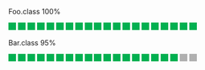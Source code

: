Foo.class 100%

![Green Box](/Media/greenbox.png) ![Green Box](/Media/greenbox.png) ![Green Box](/Media/greenbox.png) ![Green Box](/Media/greenbox.png) ![Green Box](/Media/greenbox.png) ![Green Box](/Media/greenbox.png) ![Green Box](/Media/greenbox.png) ![Green Box](/Media/greenbox.png) ![Green Box](/Media/greenbox.png) ![Green Box](/Media/greenbox.png) ![Green Box](/Media/greenbox.png) ![Green Box](/Media/greenbox.png) ![Green Box](/Media/greenbox.png) ![Green Box](/Media/greenbox.png) ![Green Box](/Media/greenbox.png) ![Green Box](/Media/greenbox.png) ![Green Box](/Media/greenbox.png) ![Green Box](/Media/greenbox.png) ![Green Box](/Media/greenbox.png) ![Green Box](/Media/greenbox.png)

Bar.class 95%

![Green Box](/Media/greenbox.png) ![Green Box](/Media/greenbox.png) ![Green Box](/Media/greenbox.png) ![Green Box](/Media/greenbox.png) ![Green Box](/Media/greenbox.png) ![Green Box](/Media/greenbox.png) ![Green Box](/Media/greenbox.png) ![Green Box](/Media/greenbox.png) ![Green Box](/Media/greenbox.png) ![Green Box](/Media/greenbox.png) ![Green Box](/Media/greenbox.png) ![Green Box](/Media/greenbox.png) ![Green Box](/Media/greenbox.png) ![Green Box](/Media/greenbox.png) ![Green Box](/Media/greenbox.png) ![Green Box](/Media/greenbox.png) ![Green Box](/Media/greenbox.png) ![Green Box](/Media/greenbox.png) ![Green Box](/Media/greybox.png) ![Green Box](/Media/greybox.png)